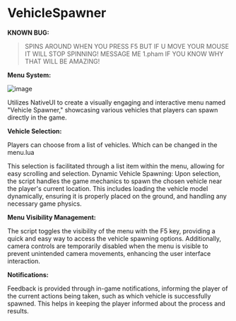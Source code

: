 # VehicleSpawner

**KNOWN BUG:**

> SPINS AROUND WHEN YOU PRESS F5 BUT IF U MOVE YOUR MOUSE IT WILL STOP SPINNING! MESSAGE ME 1.pham IF YOU KNOW WHY THAT WILL BE AMAZING!

**Menu System:**

![image](https://github.com/PHM4/VehicleSpawner-Fivem/assets/106679910/dcb58b2e-3786-49ef-8aa9-f349b5ec4b09)

Utilizes NativeUI to create a visually engaging and interactive menu named "Vehicle Spawner," showcasing various vehicles that players can spawn directly in the game.

**Vehicle Selection:**

Players can choose from a list of vehicles. Which can be changed in the menu.lua

This selection is facilitated through a list item within the menu, allowing for easy scrolling and selection.
Dynamic Vehicle Spawning: Upon selection, the script handles the game mechanics to spawn the chosen vehicle near the player's current location. This includes loading the vehicle model dynamically, ensuring it is properly placed on the ground, and handling any necessary game physics.

**Menu Visibility Management:** 

The script toggles the visibility of the menu with the F5 key, providing a quick and easy way to access the vehicle spawning options. Additionally, camera controls are temporarily disabled when the menu is visible to prevent unintended camera movements, enhancing the user interface interaction.

**Notifications:**

Feedback is provided through in-game notifications, informing the player of the current actions being taken, such as which vehicle is successfully spawned. This helps in keeping the player informed about the process and results.
